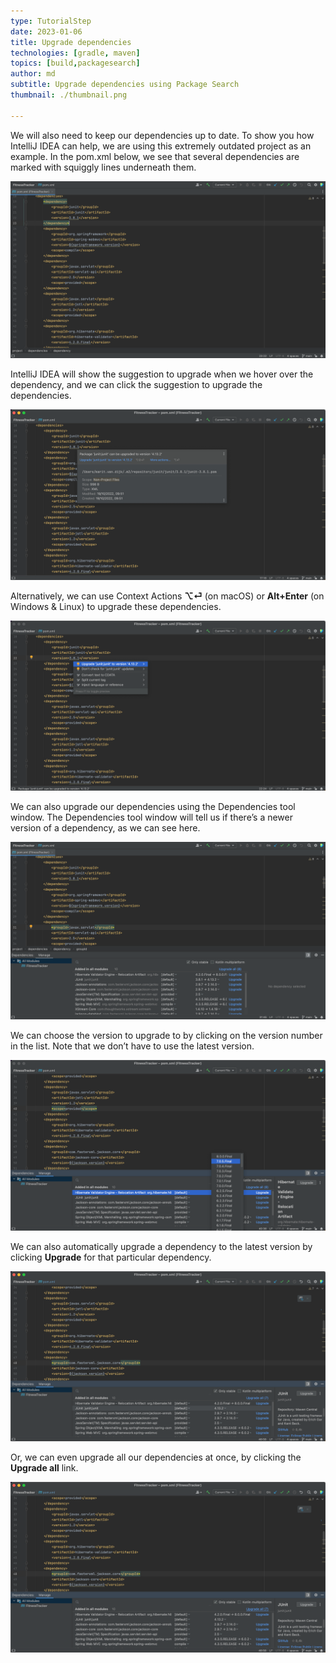 ```yaml
---
type: TutorialStep
date: 2023-01-06
title: Upgrade dependencies
technologies: [gradle, maven]
topics: [build,packagesearch]
author: md
subtitle: Upgrade dependencies using Package Search
thumbnail: ./thumbnail.png

---
```


We will also need to keep our dependencies up to date. To show you how IntelliJ IDEA can help, we are using this extremely outdated project as an example. In the pom.xml below, we see that several dependencies are marked with squiggly lines underneath them.

![Outdated Dependencies in pom.xml](pom-xml-outdated-dependencies.png)

IntelliJ IDEA will show the suggestion to upgrade when we hover over the dependency, and we can click the suggestion to upgrade the dependencies.

![Hover over outdated dependency](hover.png)

Alternatively, we can use Context Actions **⌥⏎** (on macOS) or **Alt+Enter** (on Windows & Linux) to upgrade these dependencies.

![Context Actions](context-action.png)

We can also upgrade our dependencies using the Dependencies tool window. The Dependencies tool window will tell us if there’s a newer version of a dependency, as we can see here. 

![Dependencies with newer versions](dependencies-with-upgrades.png)

We can choose the version to upgrade to by clicking on the version number in the list. Note that we don’t have to use the latest version.

![Select version](select-version.png)

We can also automatically upgrade a dependency to the latest version by clicking **Upgrade** for that particular dependency.

![Upgrade individual dependency](upgrade-individual.png)

Or, we can even upgrade all our dependencies at once, by clicking the **Upgrade all** link.

![Upgrade all dependencies](upgrade-all.png)

